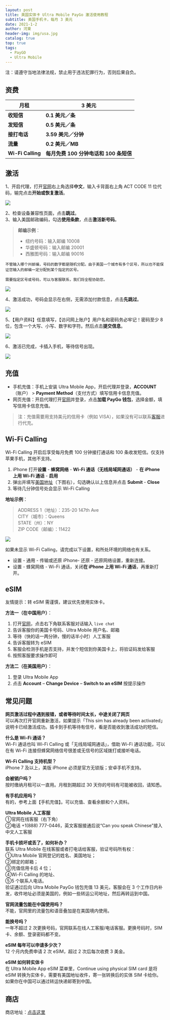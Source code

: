 ```yaml
---
layout: post
title: 美国实体卡 Ultra Mobile PayGo 激活使用教程
subtitle: 美国手机卡，每月 3 美元
date: 2021-1-2
author: 河東
header-img: img/usa.jpg
catalog: true
top: true
tags:
  - PayGO
  - Ultra Mobile
---
```


注：请遵守当地法律法规，禁止用于违法犯罪行为，否则后果自负。

## 资费



| 月租 | 3 美元 |  
|---|---|
| **收短信** | **0.1 美元／条** |  
| **发短信** | **0.5 美元／条** |  
| **接打电话** | **3.59 美元／分钟** |  
| **流量** | **0.2 美元／MB** |  
| **Wi-Fi Calling** | **每月免费 100 分钟电话和 100 条短信** | 


## 激活
1、开启代理，打开[官网](https://my.ultramobile.com/paygo/activation)右上角选择**中文**，输入卡背面右上角 ACT CODE 11 位代码，输完点击**开始或恢复激活**。

![](https://i.imgur.com/v3hdUjF.png)

2、检查设备兼容性页面，点击**跳过**。\
3、输入美国邮政编码，勾选**使用条款**，点击**激活新号码**。

>**邮编示例**：
>- 纽约号码：输入邮编 10008
>- 华盛顿号码：输入邮编 20001
>- 西雅图号码：输入邮编 90016

`不管输入哪个州邮编，号码的数字都是随机分配。由于美国一个城市有多个区号，所以也不能保证您输入的邮编一定分配到某个指定的区号。`

`需要指定区号或号码，可以与客服联系，我们将全程协助您。`

![](https://i.imgur.com/fJEx4vH.png)

4、激活成功，号码会显示在右侧，无需添加付款信息，点击**先跳过**。

![](https://i.imgur.com/ET05Fz4.png)

5、【用户资料】任意填写，【访问网上账户】用户名和密码务必牢记！密码至少 8 位，包含一个大写、小写、数字和字符。然后点击**提交信息**。

![](https://i.imgur.com/VZOvijw.png)

6、激活已完成，卡插入手机，等待信号出现。

![](https://i.imgur.com/PHL1Emr.png)

## 充值

- 手机充值：手机上安装 Ultra Mobile App，开启代理并登录，**ACCOUNT**（账户） > **Payment Method**（支付方式）填写信用卡信息充值。
- 网页充值：开启代理打开[官网](https://my.ultramobile.com/account/paygo)并登录，点击**加载 PayGo 钱包**，选择金额，填写信用卡信息充值。

>注：充值需要用支持美元的信用卡（例如 VISA），如果没有可以联系[客服](https://ssnhd.github.io/2023/03/19/store/)进行代充。

## Wi-Fi Calling

Wi-Fi Calling 开启后享受每月免费 100 分钟接打通话和 100 条收发短信。仅支持苹果手机，其他不支持。

1. iPhone 打开**设置** - **蜂窝网络** - **Wi-Fi 通话（无线局域网通话）** - **在 iPhone 上用 Wi-Fi 通话** - **启用**
2. 弹出并填写[美国地址](https://www.google.com/maps)（下图右），勾选确认以上信息并点击 **Submit** - **Close**
3. 等待几分钟信号处会显示 Wi-Fi Calling

**地址示例**：
>ADDRESS 1（地址）：235-20 147th Ave\
>CITY（城市）：Queens\
>STATE（州）：NY\
>ZIP CODE（邮编）：11422

![](https://i.imgur.com/7txbPjG.jpg)

如果未显示 Wi-Fi Calling，请完成以下设置，和所处环境的网络也有关系。

- 设置 - 通用 - 传输或还原 iPhone- 还原 - 还原网络设置，重新连接。
- 设置 - 蜂窝网络 - Wi-Fi 通话，关闭**在 iPhone 上用 Wi-Fi 通话**，再重新打开。

## eSIM

友情提示：转 eSIM 需谨慎，建议优先使用实体卡。

**方法一（在中国用户）**：

1. 打开[官网](https://www.ultramobile.com/)，点击右下角联系客服对话输入 `live chat`
2. 告诉客服你的美国卡号码、Ultra Mobile 用户名、邮箱
3. 等待（快的话一两分钟，慢的话半小时）人工客服
4. 告诉客服转为 eSIM
5. 客服会检测手机是否支持，并发个短信到你美国卡上，将验证码发给客服
6. 按照客服要求操作即可

**方法二（在美国用户）**：

1. 登录 Ultra Mobile App
2. 点击 **Account** – **Change Device** – **Switch to an eSIM** 按提示操作


## 常见问题
**网页激活过程中遇到报错，或者等待时间太长，中途关闭了网页**\
可以再次打开官网重新激活，如果提示「This sim has already been activated」说明卡已经激活成功。插卡到手机等待有信号，看是否能收到激活成功的短信。

**什么是 Wi-Fi 通话？**\
Wi-Fi 通话也叫 Wi-Fi Calling 或「无线局域网通话」，借助 Wi-Fi 通话功能，可以在有 Wi-Fi 连接但蜂窝网络信号很差或无信号的区域拨打或接听电话。

**Wi-Fi Calling 支持机型？**\
iPhone 7 及以上，美版 iPhone 必须是官方无锁版；安卓手机不支持。

**会被销户吗？**\
按时缴纳月租可以一直用。月租到期超过 30 天你的号码有可能被收回，请知悉。

**有手机应用吗？**\
有的，参考上面【手机充值】。可以充值、查看余额和个人资料。

**Ultra Mobile 人工客服**\
①官网在线客服（右下角）\
②电话 +1(888) 777-0446，英文客服接通后说“Can you speak Chinese”接入中文人工客服

**手机卡损坏或丢了，如何补办？**\
联系 Ultra Mobile 在线客服或者打电话给客服，验证号码所有权：\
①Ultra Mobile 官网登记的姓名、美国地址；\
②绑定的邮箱；\
③充值信用卡后 4 位；\
④Wi-Fi Calling 的地址、\
⑤5 个联系人电话。\
验证通过后向 Ultra Mobile PayGo 钱包充值 13 美元，客服会在 3 个工作日内补发，收件地址必须是美国的，例如一些转运公司地址，然后再转运到中国。

**官网流量包能在中国使用吗？**\
不能，官网里的流量包和语音叠加是在美国境内使用。

**能换号吗？**\
一年不超过 2 次更换号码，官网联系在线人工客服/电话客服。更换号码时，SIM 卡、余额、登录密码都不变。

**eSIM 每年可以申请多少次？**\
12 个月内免费申请 2 次 eSIM，超过 2 次后每次收费 3 美金。

**eSIM 如何转实体卡**\
在 Ultra Mobile App eSIM 菜单里，Continue using physical SIM card 是将 eSIM 转换为实体卡，需要有美国地址收件，寄一张转换后的实体 SIM 卡给你。如果你在中国可以通过转运快递邮寄到中国。


## 商店

商店地址：[点击这里](https://ssnhd.github.io/2023/03/19/store/)
